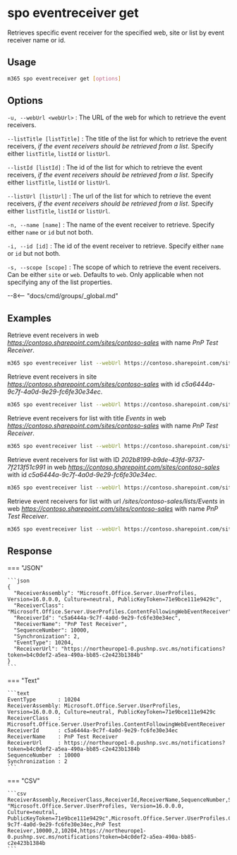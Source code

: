 # spo eventreceiver get

Retrieves specific event receiver for the specified web, site or list by event receiver name or id.

## Usage

```sh
m365 spo eventreceiver get [options]
```

## Options

`-u, --webUrl <webUrl>`
: The URL of the web for which to retrieve the event receivers.

`--listTitle [listTitle]`
: The title of the list for which to retrieve the event receivers, _if the event receivers should be retrieved from a list_.
Specify either `listTitle`, `listId` or `listUrl`.

`--listId [listId]`
: The id of the list for which to retrieve the event receivers, _if the event receivers should be retrieved from a list_.
Specify either `listTitle`, `listId` or `listUrl`.

`--listUrl [listUrl]`
: The url of the list for which to retrieve the event receivers, _if the event receivers should be retrieved from a list_.
Specify either `listTitle`, `listId` or `listUrl`.

`-n, --name [name]`
: The name of the event receiver to retrieve. Specify either `name` or `id` but not both.

`-i, --id [id]`
: The id of the event receiver to retrieve. Specify either `name` or `id` but not both.

`-s, --scope [scope]`
: The scope of which to retrieve the event receivers. Can be either `site` or `web`. Defaults to `web`. Only applicable when not specifying any of the list properties.

--8<-- "docs/cmd/groups/_global.md"

## Examples

Retrieve event receivers in web _<https://contoso.sharepoint.com/sites/contoso-sales>_ with name _PnP Test Receiver_.

```sh
m365 spo eventreceiver list --webUrl https://contoso.sharepoint.com/sites/contoso-sales --name 'PnP Test Receiver'
```

Retrieve event receivers in site _<https://contoso.sharepoint.com/sites/contoso-sales>_ with id _c5a6444a-9c7f-4a0d-9e29-fc6fe30e34ec_.

```sh
m365 spo eventreceiver list --webUrl https://contoso.sharepoint.com/sites/contoso-sales --scope site --id c5a6444a-9c7f-4a0d-9e29-fc6fe30e34ec
```

Retrieve event receivers for list with title _Events_ in web _<https://contoso.sharepoint.com/sites/contoso-sales>_ with name _PnP Test Receiver_.

```sh
m365 spo eventreceiver list --webUrl https://contoso.sharepoint.com/sites/contoso-sales --listTitle Events --name 'PnP Test Receiver'
```

Retrieve event receivers for list with ID _202b8199-b9de-43fd-9737-7f213f51c991_ in web _<https://contoso.sharepoint.com/sites/contoso-sales>_ with id _c5a6444a-9c7f-4a0d-9e29-fc6fe30e34ec_.

```sh
m365 spo eventreceiver list --webUrl https://contoso.sharepoint.com/sites/contoso-sales --listId '202b8199-b9de-43fd-9737-7f213f51c991' --id c5a6444a-9c7f-4a0d-9e29-fc6fe30e34ec
```

Retrieve event receivers for list with url _/sites/contoso-sales/lists/Events_ in web _<https://contoso.sharepoint.com/sites/contoso-sales>_ with name _PnP Test Receiver_.

```sh
m365 spo eventreceiver list --webUrl https://contoso.sharepoint.com/sites/contoso-sales --listUrl '/sites/contoso-sales/lists/Events' --name 'PnP Test Receiver'
```

## Response

=== "JSON"

    ```json
    {
      "ReceiverAssembly": "Microsoft.Office.Server.UserProfiles, Version=16.0.0.0, Culture=neutral, PublicKeyToken=71e9bce111e9429c",
      "ReceiverClass": "Microsoft.Office.Server.UserProfiles.ContentFollowingWebEventReceiver",
      "ReceiverId": "c5a6444a-9c7f-4a0d-9e29-fc6fe30e34ec",
      "ReceiverName": "PnP Test Receiver",
      "SequenceNumber": 10000,
      "Synchronization": 2,
      "EventType": 10204,
      "ReceiverUrl": "https://northeurope1-0.pushnp.svc.ms/notifications?token=b4c0def2-a5ea-490a-bb85-c2e423b1384b"
    }
    ```

=== "Text"

    ```text
    EventType       : 10204
    ReceiverAssembly: Microsoft.Office.Server.UserProfiles, Version=16.0.0.0, Culture=neutral, PublicKeyToken=71e9bce111e9429c
    ReceiverClass   : Microsoft.Office.Server.UserProfiles.ContentFollowingWebEventReceiver
    ReceiverId      : c5a6444a-9c7f-4a0d-9e29-fc6fe30e34ec
    ReceiverName    : PnP Test Receiver
    ReceiverUrl     : https://northeurope1-0.pushnp.svc.ms/notifications?token=b4c0def2-a5ea-490a-bb85-c2e423b1384b
    SequenceNumber  : 10000
    Synchronization : 2
    ```

=== "CSV"

    ```csv
    ReceiverAssembly,ReceiverClass,ReceiverId,ReceiverName,SequenceNumber,Synchronization,EventType,ReceiverUrl
    "Microsoft.Office.Server.UserProfiles, Version=16.0.0.0, Culture=neutral, PublicKeyToken=71e9bce111e9429c",Microsoft.Office.Server.UserProfiles.ContentFollowingWebEventReceiver,c5a6444a-9c7f-4a0d-9e29-fc6fe30e34ec,PnP Test Receiver,10000,2,10204,https://northeurope1-0.pushnp.svc.ms/notifications?token=b4c0def2-a5ea-490a-bb85-c2e423b1384b
    ```




